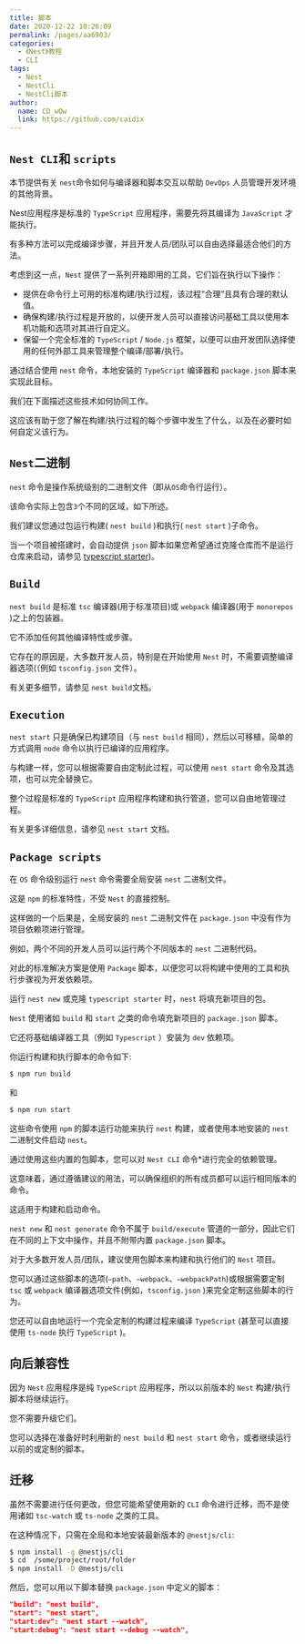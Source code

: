 ```yaml
---
title: 脚本
date: 2020-12-22 10:26:09
permalink: /pages/aa6903/
categories:
  - 《Nest》教程
  - CLI
tags:
  - Nest
  - NestCli
  - NestCli脚本
author: 
  name: CD_wOw
  link: https://github.com/caidix
---
```


## `Nest CLI`和 `scripts`

本节提供有关 `nest`命令如何与编译器和脚本交互以帮助 `DevOps` 人员管理开发环境的其他背景。

Nest应用程序是标准的 `TypeScript` 应用程序，需要先将其编译为 `JavaScript` 才能执行。

有多种方法可以完成编译步骤，并且开发人员/团队可以自由选择最适合他们的方法。

考虑到这一点，`Nest` 提供了一系列开箱即用的工具，它们旨在执行以下操作：

- 提供在命令行上可用的标准构建/执行过程，该过程“合理”且具有合理的默认值。
- 确保构建/执行过程是开放的，以便开发人员可以直接访问基础工具以使用本机功能和选项对其进行自定义。
- 保留一个完全标准的 `TypeScript` / `Node.js` 框架，以便可以由开发团队选择使用的任何外部工具来管理整个编译/部署/执行。

通过结合使用 `nest` 命令，本地安装的 `TypeScript` 编译器和 `package.json` 脚本来实现此目标。

我们在下面描述这些技术如何协同工作。

这应该有助于您了解在构建/执行过程的每个步骤中发生了什么，以及在必要时如何自定义该行为。

## `Nest`二进制

`nest` 命令是操作系统级别的二进制文件（即从`OS`命令行运行）。 

该命令实际上包含`3`个不同的区域，如下所述。 

我们建议您通过包运行构建( `nest build` )和执行( `nest start` )子命令。

当一个项目被搭建时，会自动提供 `json` 脚本如果您希望通过克隆仓库而不是运行仓库来启动，请参见 [typescript starter](https://github.com/nestjs/typescript-starter))。

## `Build`

`nest build` 是标准 `tsc` 编译器(用于标准项目)或 `webpack` 编译器(用于 `monorepos` )之上的包装器。

它不添加任何其他编译特性或步骤。

它存在的原因是，大多数开发人员，特别是在开始使用 `Nest` 时，不需要调整编译器选项(（例如 `tsconfig.json` 文件）。

有关更多细节，请参见 `nest build`文档。

## `Execution`

`nest start` 只是确保已构建项目（与 `nest build` 相同），然后以可移植，简单的方式调用 `node` 命令以执行已编译的应用程序。 

与构建一样，您可以根据需要自由定制此过程，可以使用 `nest start` 命令及其选项，也可以完全替换它。 

整个过程是标准的 `TypeScript` 应用程序构建和执行管道，您可以自由地管理过程。

有关更多详细信息，请参见 `nest start` 文档。

## `Package scripts`

在 `OS` 命令级别运行 `nest` 命令需要全局安装 `nest` 二进制文件。

这是 `npm` 的标准特性，不受 `Nest` 的直接控制。

这样做的一个后果是，全局安装的 `nest` 二进制文件在 `package.json` 中没有作为项目依赖项进行管理。

例如，两个不同的开发人员可以运行两个不同版本的 `nest` 二进制代码。

对此的标准解决方案是使用 `Package` 脚本，以便您可以将构建中使用的工具和执行步骤视为开发依赖项。

运行 `nest new` 或克隆 `typescript starter` 时，`nest` 将填充新项目的包。

`Nest` 使用诸如 `build` 和 `start` 之类的命令填充新项目的 `package.json` 脚本。 

它还将基础编译器工具（例如 `Typescript` ）安装为 `dev` 依赖项。

你运行构建和执行脚本的命令如下:

```bash
$ npm run build
```

和

```bash
$ npm run start
```

这些命令使用 `npm` 的脚本运行功能来执行 `nest` 构建，或者使用本地安装的 `nest` 二进制文件启动 `nest`。

通过使用这些内置的包脚本，您可以对 `Nest CLI` 命令*进行完全的依赖管理。

这意味着，通过遵循建议的用法，可以确保组织的所有成员都可以运行相同版本的命令。

这适用于构建和启动命令。

`nest new` 和 `nest generate` 命令不属于 `build/execute` 管道的一部分，因此它们在不同的上下文中操作，并且不附带内置 `package.json` 脚本。

对于大多数开发人员/团队，建议使用包脚本来构建和执行他们的 `Nest` 项目。

您可以通过这些脚本的选项(`—path`、`—webpack`、`—webpackPath`)或根据需要定制 `tsc` 或 `webpack` 编译器选项文件(例如，`tsconfig.json` )来完全定制这些脚本的行为。

您还可以自由地运行一个完全定制的构建过程来编译 `TypeScript` (甚至可以直接使用 `ts-node` 执行 `TypeScript` )。

## 向后兼容性

因为 `Nest` 应用程序是纯 `TypeScript` 应用程序，所以以前版本的 `Nest` 构建/执行脚本将继续运行。

您不需要升级它们。

您可以选择在准备好时利用新的 `nest build` 和 `nest start` 命令，或者继续运行以前的或定制的脚本。

## 迁移

虽然不需要进行任何更改，但您可能希望使用新的 `CLI` 命令进行迁移，而不是使用诸如 `tsc-watch` 或 `ts-node` 之类的工具。

在这种情况下，只需在全局和本地安装最新版本的 `@nestjs/cli`:

```bash
$ npm install -g @nestjs/cli
$ cd  /some/project/root/folder
$ npm install -D @nestjs/cli
```

然后，您可以用以下脚本替换 `package.json` 中定义的脚本：

```json
"build": "nest build",
"start": "nest start",
"start:dev": "nest start --watch",
"start:debug": "nest start --debug --watch",
```

